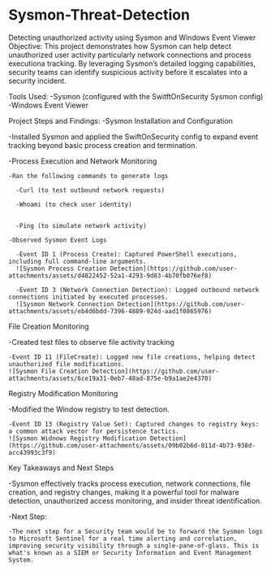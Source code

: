 # Sysmon-Threat-Detection
Detecting unauthorized activity using Sysmon and Windows Event Viewer
Objective:
	This project demonstrates how Sysmon can help detect unauthorized user activity particularly network connections and process executiona tracking. By leveraging Sysmon’s detailed logging capabilities, security teams can identify suspicious activity before it escalates into a security incident.

Tools Used: 
  -Sysmon (configured with the SwitftOnSecurity Sysmon config)
  -Windows Event Viewer

Project Steps and Findings:
  -Sysmon Installation and Configuration
  
  -Installed Sysmon and applied the SwiftOnSecurity config to expand event tracking beyond basic process creation and termination.
  
  -Process Execution and Network Monitoring
  
    -Ran the following commands to generate logs
    
      -Curl (to test outbound network requests)
      
      -Whoami (to check user identity)

      
      -Ping (to simulate network activity)
      
    -Observed Sysmon Event Logs
    
      -Event ID 1 (Process Create): Captured PowerShell executions, including full command-line arguments.
      ![Sysmon Process Creation Detection](https://github.com/user-attachments/assets/d4822452-52a1-4293-9d83-4b70fb076ef8)
      
      -Event ID 3 (Network Connection Detection): Logged outbound network connections initiated by executed processes.
      ![Sysmon Network Connection Detection](https://github.com/user-attachments/assets/eb4d6bdd-7396-4889-924d-aad1f0865976)

File Creation Monitoring

  -Created test files to observe file activity tracking
  
    -Event ID 11 (FileCreate): Logged new file creations, helping detect unauthorized file modifications.
    ![Sysmon File Creation Detection](https://github.com/user-attachments/assets/6ce19a31-0eb7-48ad-875e-b9a1ae2e4370)

Registry Modification Monitoring

  -Modified the Window registry to test detection.
  
    -Event ID 13 (Registry Value Set): Captured changes to registry keys: a common attack vector for persistence tactics.
    ![Sysmon Widnows Registry Modification Detection](https://github.com/user-attachments/assets/09b02b6d-811d-4b73-938d-acc43993c3f9)

Key Takeaways and Next Steps

  -Sysmon effectively tracks process execution, network connections, file creation, and registry changes, making it a powerful tool for malware detection, unauthorized access monitoring, and insider threat identification.
  
  -Next Step:
  
    -The next step for a Security team would be to forward the Sysmon logs to Microsoft Sentinel for a real time alerting and correlation, improving security visibility through a single-pane-of-glass. This is what's known as a SIEM or Security Information and Event Management System.
